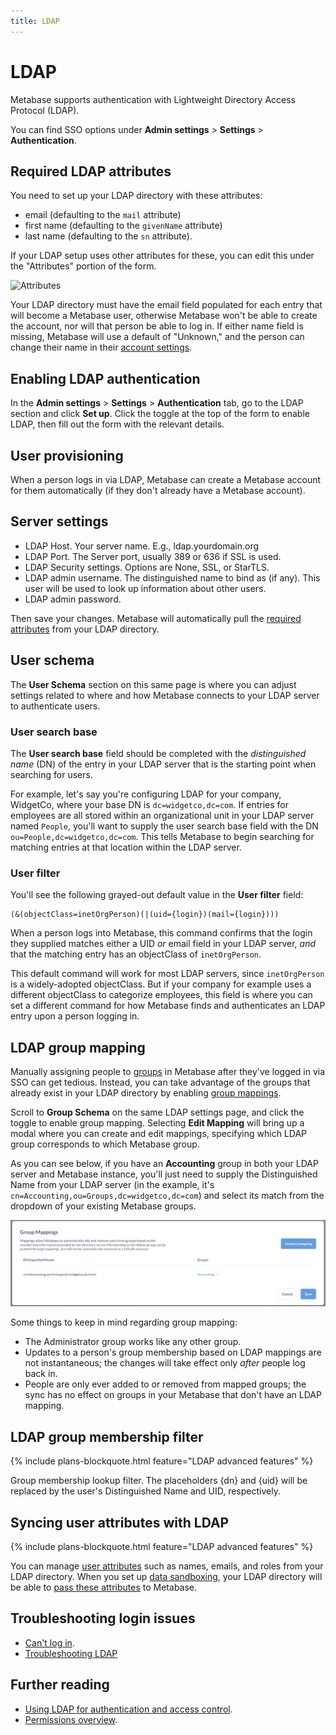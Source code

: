 ```yaml
---
title: LDAP
---
```


# LDAP

Metabase supports authentication with Lightweight Directory Access Protocol (LDAP).

You can find SSO options under **Admin settings** > **Settings** > **Authentication**.

## Required LDAP attributes

You need to set up your LDAP directory with these attributes:

- email (defaulting to the `mail` attribute)
- first name (defaulting to the `givenName` attribute)
- last name (defaulting to the `sn` attribute).

If your LDAP setup uses other attributes for these, you can edit this under the "Attributes" portion of the form.

![Attributes](../images/ldap-attributes.png)

Your LDAP directory must have the email field populated for each entry that will become a Metabase user, otherwise Metabase won't be able to create the account, nor will that person be able to log in. If either name field is missing, Metabase will use a default of "Unknown," and the person can change their name in their [account settings](../account-settings.md).

## Enabling LDAP authentication

In the **Admin settings** > **Settings** > **Authentication** tab, go to the LDAP section and click **Set up**. Click the toggle at the top of the form to enable LDAP, then fill out the form with the relevant details.

## User provisioning

When a person logs in via LDAP, Metabase can create a Metabase account for them automatically (if they don't already have a Metabase account).

## Server settings

- LDAP Host. Your server name. E.g., ldap.yourdomain.org
- LDAP Port. The Server port, usually 389 or 636 if SSL is used.
- LDAP Security settings. Options are None, SSL, or StarTLS.
- LDAP admin username. The distinguished name to bind as (if any). This user will be used to look up information about other users.
- LDAP admin password.

Then save your changes. Metabase will automatically pull the [required attributes](#required-ldap-attributes) from your LDAP directory.

## User schema

The **User Schema** section on this same page is where you can adjust settings related to where and how Metabase connects to your LDAP server to authenticate users.

### User search base

The **User search base** field should be completed with the _distinguished name_ (DN) of the entry in your LDAP server that is the starting point when searching for users.

For example, let's say you're configuring LDAP for your company, WidgetCo, where your base DN is `dc=widgetco,dc=com`. If entries for employees are all stored within an organizational unit in your LDAP server named `People`, you'll want to supply the user search base field with the DN `ou=People,dc=widgetco,dc=com`. This tells Metabase to begin searching for matching entries at that location within the LDAP server.

### User filter

You'll see the following grayed-out default value in the **User filter** field:

```
(&(objectClass=inetOrgPerson)(|(uid={login})(mail={login})))
```

When a person logs into Metabase, this command confirms that the login they supplied matches either a UID _or_ email field in your LDAP server, _and_ that the matching entry has an objectClass of `inetOrgPerson`.

This default command will work for most LDAP servers, since `inetOrgPerson` is a widely-adopted objectClass. But if your company for example uses a different objectClass to categorize employees, this field is where you can set a different command for how Metabase finds and authenticates an LDAP entry upon a person logging in.

## LDAP group mapping

Manually assigning people to [groups](../managing.md#groups) in Metabase after they've logged in via SSO can get tedious. Instead, you can take advantage of the groups that already exist in your LDAP directory by enabling [group mappings](https://www.metabase.com/learn/metabase-basics/administration/permissions/ldap-auth-access-control#group-management).

Scroll to **Group Schema** on the same LDAP settings page, and click the toggle to enable group mapping. Selecting **Edit Mapping** will bring up a modal where you can create and edit mappings, specifying which LDAP group corresponds to which Metabase group.

As you can see below, if you have an **Accounting** group in both your LDAP server and Metabase instance, you'll just need to supply the Distinguished Name from your LDAP server (in the example, it's `cn=Accounting,ou=Groups,dc=widgetco,dc=com`) and select its match from the dropdown of your existing Metabase groups.

![Group Mapping](images/ldap-group-mapping.png)

Some things to keep in mind regarding group mapping:

- The Administrator group works like any other group.
- Updates to a person's group membership based on LDAP mappings are not instantaneous; the changes will take effect only _after_ people log back in.
- People are only ever added to or removed from mapped groups; the sync has no effect on groups in your Metabase that don't have an LDAP mapping.

## LDAP group membership filter

{% include plans-blockquote.html feature="LDAP advanced features" %}

Group membership lookup filter. The placeholders {dn} and {uid} will be replaced by the user's Distinguished Name and UID, respectively.

## Syncing user attributes with LDAP

{% include plans-blockquote.html feature="LDAP advanced features" %}

You can manage [user attributes][user-attributes-def] such as names, emails, and roles from your LDAP directory. When you set up [data sandboxing][data-sandboxing-docs], your LDAP directory will be able to [pass these attributes][user-attributes-docs] to Metabase.

## Troubleshooting login issues

- [Can't log in](../../troubleshooting-guide/cant-log-in.md).
- [Troubleshooting LDAP](../../troubleshooting-guide/ldap.md)

## Further reading

- [Using LDAP for authentication and access control](https://www.metabase.com/learn/metabase-basics/administration/permissions/ldap-auth-access-control).
- [Permissions overview](../../permissions/start.md).

[data-sandboxing-docs]: ../permissions/data-sandboxes.md
[google-saml-docs]: ./saml-google.md
[jwt-docs]: ./authenticating-with-jwt.md
[saml-docs]: ./authenticating-with-saml.md
[user-attributes-docs]: ../permissions/data-sandboxes.md#choosing-user-attributes-for-data-sandboxes
[user-attributes-def]: https://www.metabase.com/glossary/attribute#user-attributes-in-metabase
